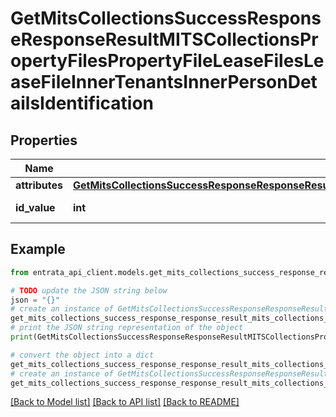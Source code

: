# GetMitsCollectionsSuccessResponseResponseResultMITSCollectionsPropertyFilesPropertyFileLeaseFilesLeaseFileInnerTenantsInnerPersonDetailsIdentification


## Properties

Name | Type | Description | Notes
------------ | ------------- | ------------- | -------------
**attributes** | [**GetMitsCollectionsSuccessResponseResponseResultMITSCollectionsPropertyFilesPropertyFileLeaseFilesLeaseFileInnerTenantsInnerPersonDetailsIdentificationAttributes**](GetMitsCollectionsSuccessResponseResponseResultMITSCollectionsPropertyFilesPropertyFileLeaseFilesLeaseFileInnerTenantsInnerPersonDetailsIdentificationAttributes.md) |  | 
**id_value** | **int** | Customer ID value | 

## Example

```python
from entrata_api_client.models.get_mits_collections_success_response_response_result_mits_collections_property_files_property_file_lease_files_lease_file_inner_tenants_inner_person_details_identification import GetMitsCollectionsSuccessResponseResponseResultMITSCollectionsPropertyFilesPropertyFileLeaseFilesLeaseFileInnerTenantsInnerPersonDetailsIdentification

# TODO update the JSON string below
json = "{}"
# create an instance of GetMitsCollectionsSuccessResponseResponseResultMITSCollectionsPropertyFilesPropertyFileLeaseFilesLeaseFileInnerTenantsInnerPersonDetailsIdentification from a JSON string
get_mits_collections_success_response_response_result_mits_collections_property_files_property_file_lease_files_lease_file_inner_tenants_inner_person_details_identification_instance = GetMitsCollectionsSuccessResponseResponseResultMITSCollectionsPropertyFilesPropertyFileLeaseFilesLeaseFileInnerTenantsInnerPersonDetailsIdentification.from_json(json)
# print the JSON string representation of the object
print(GetMitsCollectionsSuccessResponseResponseResultMITSCollectionsPropertyFilesPropertyFileLeaseFilesLeaseFileInnerTenantsInnerPersonDetailsIdentification.to_json())

# convert the object into a dict
get_mits_collections_success_response_response_result_mits_collections_property_files_property_file_lease_files_lease_file_inner_tenants_inner_person_details_identification_dict = get_mits_collections_success_response_response_result_mits_collections_property_files_property_file_lease_files_lease_file_inner_tenants_inner_person_details_identification_instance.to_dict()
# create an instance of GetMitsCollectionsSuccessResponseResponseResultMITSCollectionsPropertyFilesPropertyFileLeaseFilesLeaseFileInnerTenantsInnerPersonDetailsIdentification from a dict
get_mits_collections_success_response_response_result_mits_collections_property_files_property_file_lease_files_lease_file_inner_tenants_inner_person_details_identification_from_dict = GetMitsCollectionsSuccessResponseResponseResultMITSCollectionsPropertyFilesPropertyFileLeaseFilesLeaseFileInnerTenantsInnerPersonDetailsIdentification.from_dict(get_mits_collections_success_response_response_result_mits_collections_property_files_property_file_lease_files_lease_file_inner_tenants_inner_person_details_identification_dict)
```
[[Back to Model list]](../README.md#documentation-for-models) [[Back to API list]](../README.md#documentation-for-api-endpoints) [[Back to README]](../README.md)


